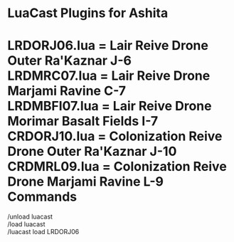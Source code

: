 LuaCast Plugins for Ashita
=======
LRDORJ06.lua = Lair Reive Drone Outer Ra'Kaznar J-6  
LRDMRC07.lua = Lair Reive Drone Marjami Ravine C-7  
LRDMBFI07.lua = Lair Reive Drone Morimar Basalt Fields I-7  
CRDORJ10.lua = Colonization Reive Drone Outer Ra'Kaznar J-10  
CRDMRL09.lua = Colonization Reive Drone Marjami Ravine L-9  
Commands
=======
/unload luacast  
/load luacast  
/luacast load LRDORJ06 
